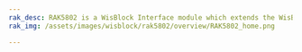 ```yaml
---
rak_desc: RAK5802 is a WisBlock Interface module which extends the WisBlock system with an industry standard RS485 to serial converter. It supports one RS485 port and voltage supply for connected sensors.
rak_img: /assets/images/wisblock/rak5802/overview/RAK5802_home.png

---
```


<rk-redirect to="/Product-Categories/WisBlock/RAK5802/Overview/" />